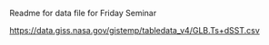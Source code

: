 Readme for data file for Friday Seminar

https://data.giss.nasa.gov/gistemp/tabledata_v4/GLB.Ts+dSST.csv
